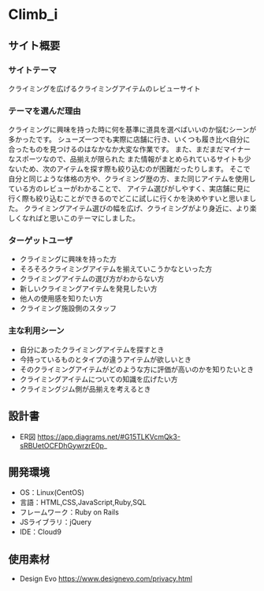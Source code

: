 # Climb_i

## サイト概要
### サイトテーマ
クライミングを広げるクライミングアイテムのレビューサイト

### テーマを選んだ理由
クライミングに興味を持った時に何を基準に道具を選べばいいのか悩むシーンが多かったです。
シューズ一つでも実際に店舗に行き、いくつも履き比べ自分に合ったものを見つけるのはなかなか大変な作業です。
また、まだまだマイナーなスポーツなので、品揃えが限られた
また情報がまとめられているサイトも少ないため、次のアイテムを探す際も絞り込むのが困難だったりします。
そこで自分と同じような体格の方や、クライミング歴の方、また同じアイテムを使用している方のレビューがわかることで、
アイテム選びがしやすく、実店舗に見に行く際も絞り込むことができるのでどこに試しに行くかを決めやすいと思いました。
クライミングアイテム選びの幅を広げ、クライミングがより身近に、より楽しくなればと思いこのテーマにしました。

### ターゲットユーザ
- クライミングに興味を持った方
- そろそろクライミングアイテムを揃えていこうかなといった方
- クライミングアイテムの選び方がわからない方
- 新しいクライミングアイテムを発見したい方
- 他人の使用感を知りたい方
- クライミング施設側のスタッフ

### 主な利用シーン
- 自分にあったクライミングアイテムを探すとき
- 今持っているものとタイプの違うアイテムが欲しいとき
- そのクライミングアイテムがどのような方に評価が高いのかを知りたいとき
- クライミングアイテムについての知識を広げたい方
- クライミングジム側が品揃えを考えるとき

## 設計書
- ER図
  https://app.diagrams.net/#G15TLKVcmQk3-sRBUetOCFDhGywrzrE0p_

## 開発環境
- OS：Linux(CentOS)
- 言語：HTML,CSS,JavaScript,Ruby,SQL
- フレームワーク：Ruby on Rails
- JSライブラリ：jQuery
- IDE：Cloud9

## 使用素材
- Design Evo
  https://www.designevo.com/privacy.html